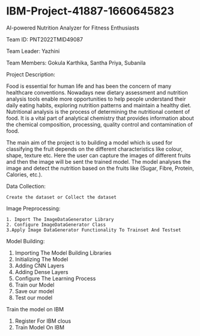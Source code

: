 # IBM-Project-41887-1660645823

AI-powered Nutrition Analyzer for Fitness Enthusiasts

Team ID: PNT2022TMID49087

Team Leader: Yazhini

Team Members: Gokula Karthika, Santha Priya, Subanila

Project Description:

  Food is essential for human life and has been the concern of many healthcare conventions. Nowadays new dietary assessment and nutrition analysis tools enable more
  opportunities to help people understand their daily eating habits, exploring nutrition patterns and maintain a healthy diet. Nutritional analysis is the process 
  of determining the nutritional content of food. It is a vital part of analytical chemistry that provides information about the chemical composition, processing, 
  quality control and contamination of food.
  
   The main aim of the project is to building a model which is used for classifying the fruit depends on the different characteristics like colour, shape, texture etc.
   Here the user can capture the images of different fruits and then the image will be sent the trained model. The model analyses the image and detect the nutrition
   based on the fruits like (Sugar, Fibre, Protein, Calories, etc.).


 Data Collection:
 
    Create the dataset or Collect the dataset

Image Preprocessing:

    1. Import The ImageDataGenerator Library
    2. Configure ImageDataGenerator Class
    3.Apply Image DataGenerator Functionality To Trainset And Testset
    
Model Building:

   1. Importing The Model Building Libraries
   2. Initializing The Model
   3. Adding CNN Layers
   4. Adding Dense Layers
   5. Configure The Learning Process
   6. Train our Model
   7. Save our model
   8. Test our model
 
 Train the  model on IBM
   1.  Register For IBM clous
   2.  Train Model On IBM
    
